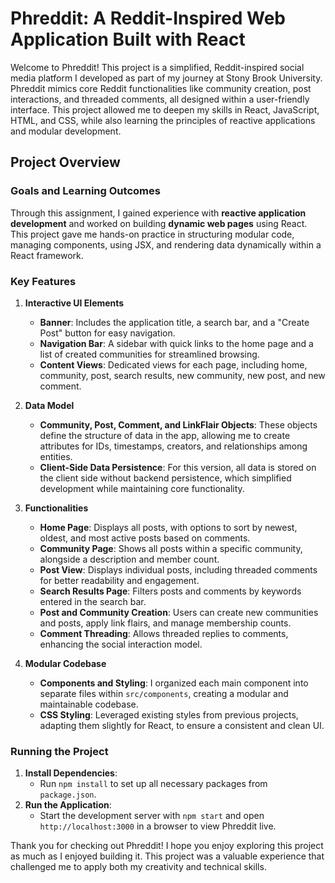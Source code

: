 
# Phreddit: A Reddit-Inspired Web Application Built with React

Welcome to Phreddit! This project is a simplified, Reddit-inspired social media platform I developed as part of my journey at Stony Brook University. Phreddit mimics core Reddit functionalities like community creation, post interactions, and threaded comments, all designed within a user-friendly interface. This project allowed me to deepen my skills in React, JavaScript, HTML, and CSS, while also learning the principles of reactive applications and modular development.

## Project Overview

### Goals and Learning Outcomes

Through this assignment, I gained experience with **reactive application development** and worked on building **dynamic web pages** using React. This project gave me hands-on practice in structuring modular code, managing components, using JSX, and rendering data dynamically within a React framework.

### Key Features

1. **Interactive UI Elements**
   - **Banner**: Includes the application title, a search bar, and a "Create Post" button for easy navigation.
   - **Navigation Bar**: A sidebar with quick links to the home page and a list of created communities for streamlined browsing.
   - **Content Views**: Dedicated views for each page, including home, community, post, search results, new community, new post, and new comment.

2. **Data Model**
   - **Community, Post, Comment, and LinkFlair Objects**: These objects define the structure of data in the app, allowing me to create attributes for IDs, timestamps, creators, and relationships among entities.
   - **Client-Side Data Persistence**: For this version, all data is stored on the client side without backend persistence, which simplified development while maintaining core functionality.

3. **Functionalities**
   - **Home Page**: Displays all posts, with options to sort by newest, oldest, and most active posts based on comments.
   - **Community Page**: Shows all posts within a specific community, alongside a description and member count.
   - **Post View**: Displays individual posts, including threaded comments for better readability and engagement.
   - **Search Results Page**: Filters posts and comments by keywords entered in the search bar.
   - **Post and Community Creation**: Users can create new communities and posts, apply link flairs, and manage membership counts.
   - **Comment Threading**: Allows threaded replies to comments, enhancing the social interaction model.

4. **Modular Codebase**
   - **Components and Styling**: I organized each main component into separate files within `src/components`, creating a modular and maintainable codebase.
   - **CSS Styling**: Leveraged existing styles from previous projects, adapting them slightly for React, to ensure a consistent and clean UI.

### Running the Project

1. **Install Dependencies**:
   - Run `npm install` to set up all necessary packages from `package.json`.
2. **Run the Application**:
   - Start the development server with `npm start` and open `http://localhost:3000` in a browser to view Phreddit live.

Thank you for checking out Phreddit! I hope you enjoy exploring this project as much as I enjoyed building it. This project was a valuable experience that challenged me to apply both my creativity and technical skills.

